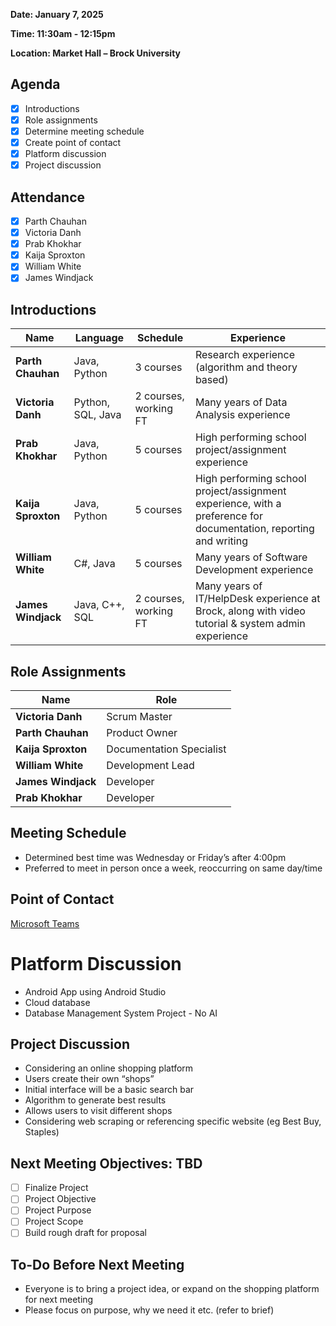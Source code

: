 
**Date: January 7, 2025**

**Time: 11:30am - 12:15pm**

**Location: Market Hall – Brock University**

## Agenda  
- [x] Introductions 
- [x] Role assignments  
- [x] Determine meeting schedule 
- [x] Create point of contact 
- [x] Platform discussion 
- [x] Project discussion  

## Attendance
- [x] Parth Chauhan
- [x] Victoria Danh
- [x] Prab Khokhar
- [x] Kaija Sproxton
- [x] William White
- [x] James Windjack

## Introductions 
| **Name**            | **Language**           | **Schedule**             | **Experience**                                                       |
|---------------------|------------------------|--------------------------|---------------------------------------------------------------------|
| **Parth Chauhan**    | Java, Python           | 3 courses                | Research experience (algorithm and theory based)                    |
| **Victoria Danh**    | Python, SQL, Java      | 2 courses, working FT    | Many years of Data Analysis experience                               |
| **Prab Khokhar**     | Java, Python           | 5 courses                | High performing school project/assignment experience                 |
| **Kaija Sproxton**   | Java, Python           | 5 courses                | High performing school project/assignment experience, with a preference for documentation, reporting and writing |
| **William White**    | C#, Java               | 5 courses                | Many years of Software Development experience                        |
| **James Windjack**   | Java, C++, SQL         | 2 courses, working FT    | Many years of IT/HelpDesk experience at Brock, along with video tutorial & system admin experience  |

## Role Assignments 
| **Name**             | **Role**                |
|----------------------|-------------------------|
| **Victoria Danh**    | Scrum Master            |
| **Parth Chauhan**    | Product Owner           |
| **Kaija Sproxton**   | Documentation Specialist|
| **William White**    | Development Lead        |
| **James Windjack**   | Developer               |
| **Prab Khokhar**     | Developer               |

## Meeting Schedule 
- Determined best time was Wednesday or Friday’s after 4:00pm 
- Preferred to meet in person once a week, reoccurring on same day/time 

## Point of Contact  
[Microsoft Teams](https://teams.microsoft.com/l/team/19%3AKYHcB7uAWxNosl60JBX62GZlobP0iQp_9s-SGHV0wXw1%40thread.tacv2/conversations?groupId=8461e70f-4dbe-474e-93ed-bb319f7cf969&tenantId=76ae1115-1efc-4af2-a536-e2b2443af1a0)

# Platform Discussion 
- Android App using Android Studio 
- Cloud database 
- Database Management System Project - No AI 

## Project Discussion 
- Considering an online shopping platform 
- Users create their own “shops” 
- Initial interface will be a basic search bar 
- Algorithm to generate best results 
- Allows users to visit different shops 
- Considering web scraping or referencing specific website (eg Best Buy, Staples)  

## Next Meeting Objectives: TBD 
- [ ] Finalize Project 
- [ ] Project Objective 
- [ ] Project Purpose 
- [ ] Project Scope 
- [ ] Build rough draft for proposal 

## To-Do Before Next Meeting 
- Everyone is to bring a project idea, or expand on the shopping platform for next meeting 
- Please focus on purpose, why we need it etc. (refer to brief) 

 

 
